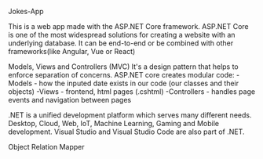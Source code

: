 Jokes-App

This is a web app made with the ASP.NET Core framework.
ASP.NET Core is one of the most widespread solutions for creating a website with an underlying database.
It can be end-to-end or be combined with other frameworks(like Angular, Vue or React)

Models, Views and Controllers (MVC)
It's a design pattern that helps to enforce separation of concerns.
ASP.NET core creates modular code:
-Models - how the inputed date exists in our code (our classes and their objects)
-Views - frontend, html pages (.cshtml)
-Controllers - handles page events and navigation between pages

.NET is a unified development platform which serves many different needs. Desktop, Cloud, Web, IoT, Machine Learning, Gaming and Mobile development. Visual Studio and Visual Studio Code are also part of .NET.

Object Relation Mapper
 
